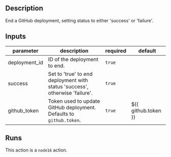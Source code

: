 ## Description

End a GitHub deployment, setting status to either 'success' or 'failure'.

## Inputs

| parameter | description | required | default |
| --- | --- | --- | --- |
| deployment_id | ID of the deployment to end. | `true` |  |
| success | Set to 'true' to end deployment with status 'success', otherwise 'failure'. | `true` |  |
| github_token | Token used to update GitHub deployment. Defaults to `github.token`. | `true` | ${{ github.token }} |


## Runs

This action is a `node16` action.


